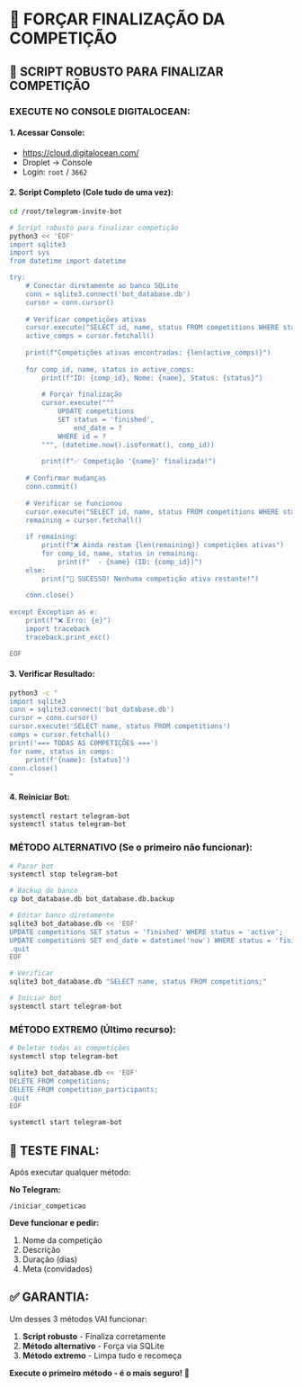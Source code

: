 # 🔧 FORÇAR FINALIZAÇÃO DA COMPETIÇÃO

## 🎯 **SCRIPT ROBUSTO PARA FINALIZAR COMPETIÇÃO**

### **EXECUTE NO CONSOLE DIGITALOCEAN:**

#### **1. Acessar Console:**
- https://cloud.digitalocean.com/
- Droplet → Console
- Login: `root` / `3662`

#### **2. Script Completo (Cole tudo de uma vez):**

```bash
cd /root/telegram-invite-bot

# Script robusto para finalizar competição
python3 << 'EOF'
import sqlite3
import sys
from datetime import datetime

try:
    # Conectar diretamente ao banco SQLite
    conn = sqlite3.connect('bot_database.db')
    cursor = conn.cursor()
    
    # Verificar competições ativas
    cursor.execute("SELECT id, name, status FROM competitions WHERE status = 'active'")
    active_comps = cursor.fetchall()
    
    print(f"Competições ativas encontradas: {len(active_comps)}")
    
    for comp_id, name, status in active_comps:
        print(f"ID: {comp_id}, Nome: {name}, Status: {status}")
        
        # Forçar finalização
        cursor.execute("""
            UPDATE competitions 
            SET status = 'finished',
                end_date = ?
            WHERE id = ?
        """, (datetime.now().isoformat(), comp_id))
        
        print(f"✅ Competição '{name}' finalizada!")
    
    # Confirmar mudanças
    conn.commit()
    
    # Verificar se funcionou
    cursor.execute("SELECT id, name, status FROM competitions WHERE status = 'active'")
    remaining = cursor.fetchall()
    
    if remaining:
        print(f"❌ Ainda restam {len(remaining)} competições ativas")
        for comp_id, name, status in remaining:
            print(f"  - {name} (ID: {comp_id})")
    else:
        print("🎉 SUCESSO! Nenhuma competição ativa restante!")
    
    conn.close()
    
except Exception as e:
    print(f"❌ Erro: {e}")
    import traceback
    traceback.print_exc()

EOF
```

#### **3. Verificar Resultado:**
```bash
python3 -c "
import sqlite3
conn = sqlite3.connect('bot_database.db')
cursor = conn.cursor()
cursor.execute('SELECT name, status FROM competitions')
comps = cursor.fetchall()
print('=== TODAS AS COMPETIÇÕES ===')
for name, status in comps:
    print(f'{name}: {status}')
conn.close()
"
```

#### **4. Reiniciar Bot:**
```bash
systemctl restart telegram-bot
systemctl status telegram-bot
```

### **MÉTODO ALTERNATIVO (Se o primeiro não funcionar):**

```bash
# Parar bot
systemctl stop telegram-bot

# Backup do banco
cp bot_database.db bot_database.db.backup

# Editar banco diretamente
sqlite3 bot_database.db << 'EOF'
UPDATE competitions SET status = 'finished' WHERE status = 'active';
UPDATE competitions SET end_date = datetime('now') WHERE status = 'finished' AND end_date IS NULL;
.quit
EOF

# Verificar
sqlite3 bot_database.db "SELECT name, status FROM competitions;"

# Iniciar bot
systemctl start telegram-bot
```

### **MÉTODO EXTREMO (Último recurso):**

```bash
# Deletar todas as competições
systemctl stop telegram-bot

sqlite3 bot_database.db << 'EOF'
DELETE FROM competitions;
DELETE FROM competition_participants;
.quit
EOF

systemctl start telegram-bot
```

## 🧪 **TESTE FINAL:**

Após executar qualquer método:

**No Telegram:**
```
/iniciar_competicao
```

**Deve funcionar e pedir:**
1. Nome da competição
2. Descrição
3. Duração (dias)  
4. Meta (convidados)

## ✅ **GARANTIA:**

Um desses 3 métodos VAI funcionar:
1. **Script robusto** - Finaliza corretamente
2. **Método alternativo** - Força via SQLite
3. **Método extremo** - Limpa tudo e recomeça

**Execute o primeiro método - é o mais seguro! 🚀**


